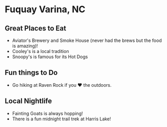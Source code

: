 # Fuquay Varina, NC

## Great Places to Eat

- Aviator's Brewery and Smoke House (never had the brews but the food is amazing)!
- Cooley's is a local tradition
- Snoopy's is famous for its Hot Dogs

## Fun things to Do

- Go hiking at Raven Rock if you :heart: the outdoors.

## Local Nightlife

- Fainting Goats is always hopping!
- There is a fun midnight trail trek at Harris Lake!
